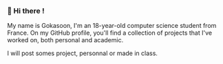 ###  👋 Hi there !
My name is Gokasoon, I'm an 18-year-old computer science student from France.
On my GitHub profile, you'll find a collection of projects that I've worked on, both personal and academic.

I will post somes  project, personnal or made in class.   

<!--
**Gokasoon/Gokasoon** is a ✨ _special_ ✨ repository because its `README.md` (this file) appears on your GitHub profile.

Here are some ideas to get you started:

- 🔭 I’m currently working on ...
- 🌱 I’m currently learning ...
- 👯 I’m looking to collaborate on ...
- 🤔 I’m looking for help with ...
- 💬 Ask me about ...
- 📫 How to reach me: ...
- 😄 Pronouns: ...
- ⚡ Fun fact: ...
-->
